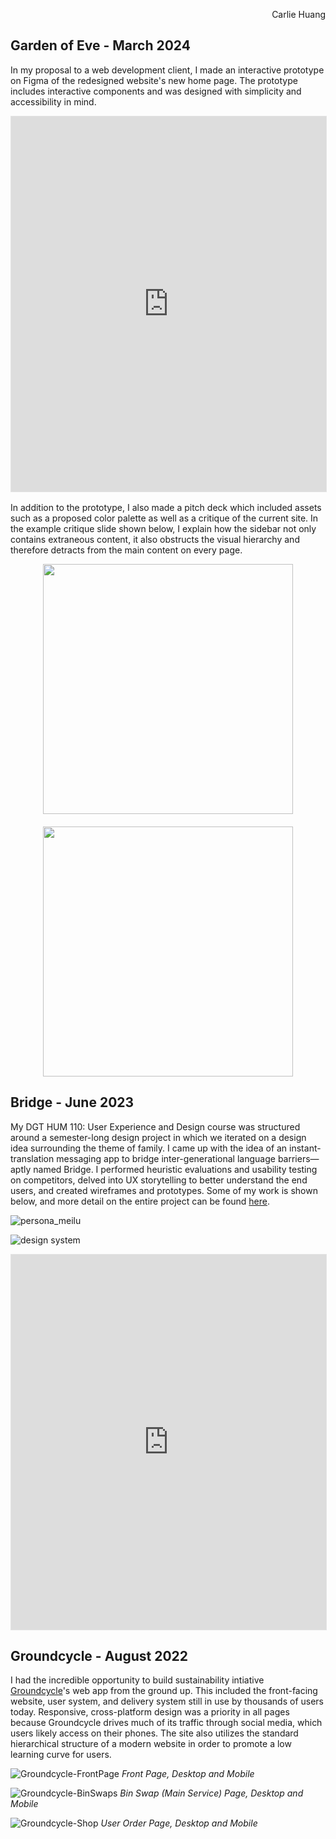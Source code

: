 <p style="text-align: right;">Carlie Huang</p>

## Garden of Eve - March 2024
In my proposal to a web development client, I made an interactive prototype on Figma of the redesigned website's new home page. The prototype includes interactive components and was designed with simplicity and accessibility in mind.

<iframe style="border: 1px solid rgba(0, 0, 0, 0.1);" width="100%" height="600px" src="https://www.figma.com/embed?embed_host=share&url=https%3A%2F%2Fwww.figma.com%2Fproto%2FxUNNbCrM9FIc6IwGUTQtSa%2FGarden-of-Eve-Proposal%3Ftype%3Ddesign%26node-id%3D1-2%26t%3DDQs5N1QP7Vkz6xa3-1%26scaling%3Dcontain%26page-id%3D0%253A1%26starting-point-node-id%3D14%253A315%26mode%3Ddesign" allowfullscreen></iframe>

<p style="margin-top: 16px;"> In addition to the prototype, I also made a pitch deck which included assets such as a proposed color palette as well as a critique of the current site. In the example critique slide shown below, I explain how the sidebar not only contains extraneous content, it also obstructs the visual hierarchy and therefore detracts from the main content on every page.</p>

<div style="display: flex; flex-wrap: wrap; justify-content: space-around; row-gap: 20px;">
  <img src="https://github.com/carliehuang/UI-UX-Portfolio/assets/25852597/aa26a6b1-8895-45e1-b69f-7174208905a7" style="width: 400px;">
  <img src="https://github.com/carliehuang/UI-UX-Portfolio/assets/25852597/9547eafa-c4eb-4d46-b6e3-190abf47e719" style="width: 400px;">
</div>

## Bridge - June 2023
My DGT HUM 110: User Experience and Design course was structured around a semester-long design project in which we iterated on a design idea surrounding the theme of family. I came up with the idea of an instant-translation messaging app to bridge inter-generational language barriers— aptly named Bridge. I performed heuristic evaluations and usability testing on competitors, delved into UX storytelling to better understand the end users, and created wireframes and prototypes. Some of my work is shown below, and more detail on the entire project can be found [here](https://carliehuang.github.io/DH110/).

![persona_meilu](https://user-images.githubusercontent.com/25852597/236357545-f9657e1d-a312-4776-9fab-041d97af9a91.png)

![design system](https://github.com/carliehuang/DH110/assets/25852597/460b27e6-c8ed-416e-8df9-4b0b4f0c0ec7)

<iframe style="border: 1px solid rgba(0, 0, 0, 0.1);" width="100%" height="600px" src="https://www.figma.com/embed?embed_host=share&url=https%3A%2F%2Fwww.figma.com%2Fproto%2FCKJykjVyrw7PclivaBDwiG%2FDH110-Assignment-7%253A-High-Fidelity-Interactive-Prototype%3Ftype%3Ddesign%26node-id%3D9-298%26scaling%3Dscale-down%26page-id%3D0%253A1%26starting-point-node-id%3D9%253A298" allowfullscreen></iframe>

## Groundcycle - August 2022
I had the incredible opportunity to build sustainability intiative [Groundcycle](https://groundcycle.org/)'s web app from the ground up. This included the front-facing website, user system, and delivery system still in use by thousands of users today. Responsive, cross-platform design was a priority in all pages because Groundcycle drives much of its traffic through social media, which users likely access on their phones. The site also utilizes the standard hierarchical structure of a modern website in order to promote a low learning curve for users.

![Groundcycle-FrontPage](https://github.com/carliehuang/UI-UX-Portfolio/assets/25852597/603361ca-0ab4-4ace-a9e9-3ae93c813c3d)
_Front Page, Desktop and Mobile_

![Groundcycle-BinSwaps](https://github.com/carliehuang/UI-UX-Portfolio/assets/25852597/16244cff-a838-400b-9d4a-c0c7cef0165d)
_Bin Swap (Main Service) Page, Desktop and Mobile_

![Groundcycle-Shop](https://github.com/carliehuang/UI-UX-Portfolio/assets/25852597/945c1957-d3e4-4906-b6f6-77a95bfa0971)
_User Order Page, Desktop and Mobile_
